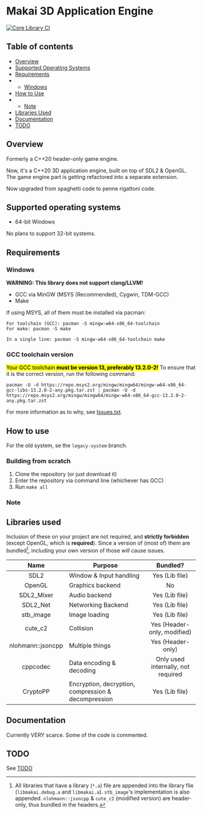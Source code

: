 # Makai 3D Application Engine

[![Core Library CI](https://github.com/LasagnaCake/MakaiLib/actions/workflows/core-lib.yml/badge.svg)](https://github.com/LasagnaCake/MakaiLib/actions/workflows/core-lib.yml)

## Table of contents

- [Overview](#Overview)
- [Supported Operating Systems](#Supported-Operating-Systems)
- [Requirements](#Requirements)
- - [Windows](#Windows)
- [How to Use](#How-to-Use)
- - [Note](#Note)
- [Libraries Used](#Libraries-Used)
- [Documentation](#Documentation)
- [TODO](#TODO)

## Overview

Formerly a C++20 header-only game engine.

Now, it's a C++20 3D application engine, built on top of SDL2 & OpenGL.
The game engine part is getting refactored into a separate extension.

Now upgraded from spaghetti code to penne rigattoni code.

## Supported operating systems

- 64-bit Windows

No plans to support 32-bit systems.

## Requirements

### Windows

**WARNING: This library does not support clang/LLVM!**

- GCC via MinGW (MSYS (Recommended), Cygwin, TDM-GCC) 
- Make

If using MSYS, all of them must be installed via pacman:

```
For toolchain (GCC): pacman -S mingw-w64-x86_64-toolchain
For make: pacman -S make

In a single line: pacman -S mingw-w64-x86_64-toolchain make
```

### GCC toolchain version

<mark>Your GCC toolchain **must be version 13, preferably 13.2.0-2!**</mark> To ensure that it is the correct version, run the following command:

```
pacman -U -d https://repo.msys2.org/mingw/mingw64/mingw-w64-x86_64-gcc-libs-13.2.0-2-any.pkg.tar.zst ; pacman -U -d https://repo.msys2.org/mingw/mingw64/mingw-w64-x86_64-gcc-13.2.0-2-any.pkg.tar.zst
```

For more information as to why, see [Issues.txt](Issues.txt).

## How to use

For the old system, se the `legacy-system` branch.

### Building from scratch

1. Clone the repository (or just download it)
2. Enter the repository via command line (whichever has GCC)
3. Run `make all`

### Note

## Libraries used

Inclusion of these on your project are not required, and **strictly forbidden** (except OpenGL, which is **required**).
Since a version of (most of) them are bundled[^1], including your own version of those *will* cause issues.

| Name       | Purpose                                             | Bundled? |
|:----------:|-----------------------------------------------------|:-:|
| SDL2       | Window & Input handling                             | Yes (Lib file) |
| OpenGL     | Graphics backend                                    | No |
| SDL2_Mixer | Audio backend                                       | Yes (Lib file) |
| SDL2_Net   | Networking Backend                                  | Yes (Lib file) |
| stb_image  | Image loading                                       | Yes (Lib file) |
| cute_c2    | Collision                                           | Yes (Header-only, modified) |
| nlohmann::jsoncpp   | Multiple things                                     | Yes (Header-only) |
| cppcodec   | Data encoding & decoding                            | Only used internally, not required |
| CryptoPP   | Encryption, decryption, compression & decompression | Yes (Lib file) |

## Documentation

Currently VERY scarce. Some of the code is commented.

## TODO

See [TODO](docs/changes/TODO.md)

[^1]: All libraries that have a library (`*.a`) file are appended into the library file (`libmakai.debug.a` and `libmakai.a`).
`stb_image`'s implementation is also appended.
`nlohmann::jsoncpp` & `cute_c2` (modified version) are header-only, thus bundled in the headers.

